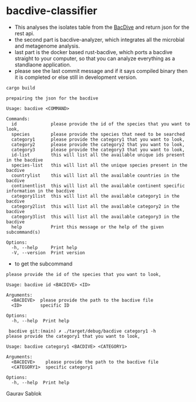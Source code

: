# bacdive-classifier
- This analyses the isolates table from the [BacDive](https://bacdive.dsmz.de/) and return json for the rest api.
- the second part is bacdive-analyzer, which integrates all the microbial and metagenome analysis.
- last part is the docker based rust-bacdive, which ports a bacdive straight to your computer, so that you can analyze everything as a standlaone application.
- please see the last commit message and if it says compiled binary then it is completed or else still in development version.

 ```
 cargo build 
 ```
 
```
prepairing the json for the bacdive

Usage: bacdive <COMMAND>

Commands:
  id             please provide the id of the species that you want to look,
  species        please provide the species that need to be searched
  category1      please provide the category1 that you want to look,
  category2      please provide the category2 that you want to look,
  category3      please provide the category3 that you want to look,
  id-list        this will list all the available unique ids present in the bacdive
  species-list   this will list all the unique species present in the bacdive
  countrylist    this will list all the available countries in the bacdive
  continentlist  this will list all the available continent specific information in the bacdive
  category1list  this will list all the available category1 in the bacdive
  category2list  this will list all the available category2 in the bacdive
  category3list  this will list all the available category3 in the bacdive
  help           Print this message or the help of the given subcommand(s)

Options:
  -h, --help     Print help
  -V, --version  Print version
```

- to get the subcommand 

```
please provide the id of the species that you want to look,

Usage: bacdive id <BACDIVE> <ID>

Arguments:
  <BACDIVE>  please provide the path to the bacdive file
  <ID>       specific ID

Options:
  -h, --help  Print help

 bacdive git:(main) ✗ ./target/debug/bacdive category1 -h
please provide the category1 that you want to look,

Usage: bacdive category1 <BACDIVE> <CATEGORY1>

Arguments:
  <BACDIVE>    please provide the path to the bacdive file
  <CATEGORY1>  specific category1

Options:
  -h, --help  Print help

```

Gaurav Sablok
